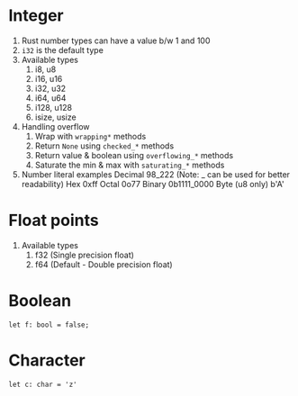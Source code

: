 
# Integer 

1. Rust number types can have a value b/w 1 and 100
2. `i32` is the default type
3. Available types
   1. i8, u8
   2. i16, u16
   3. i32, u32
   4. i64, u64
   5. i128, u128
   6. isize, usize
4. Handling overflow
   1. Wrap with `wrapping*` methods
   2. Return `None` using `checked_*` methods
   3. Return value & boolean using `overflowing_*` methods
   4. Saturate the min & max with `saturating_*` methods
5. Number literal examples
   Decimal	      98_222 (Note: _ can be used for better readability)
   Hex	          0xff
   Octal	      0o77
   Binary	      0b1111_0000
   Byte (u8 only) b'A'
 
# Float points

1. Available types
   1. f32 (Single precision float)
   2. f64 (Default - Double precision float) 

# Boolean

`let f: bool = false;`

# Character

`let c: char = 'z'`